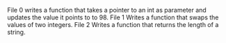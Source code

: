 File 0 writes a function that takes a pointer to an int as parameter and updates the value it points to to 98.
File 1 Writes a function that swaps the values of two integers.
File 2 Writes a function that returns the length of a string.
